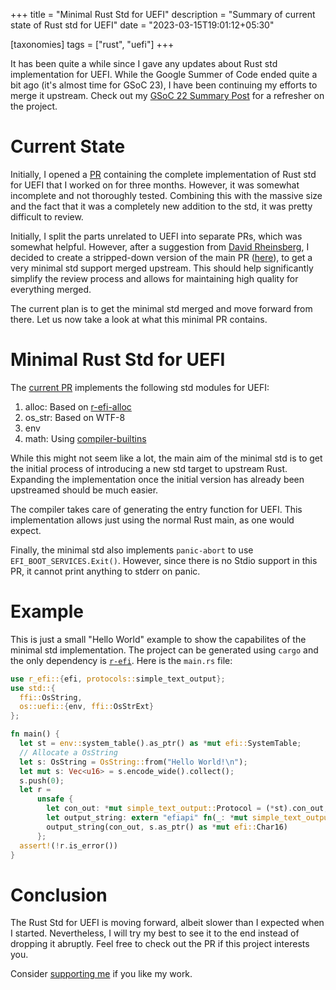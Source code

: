 +++
title = "Minimal Rust Std for UEFI"
description = "Summary of current state of Rust std for UEFI"
date = "2023-03-15T19:01:12+05:30"

[taxonomies]
tags = ["rust", "uefi"]
+++

It has been quite a while since I gave any updates about Rust std implementation for UEFI. While the Google Summer of Code ended quite a bit ago (it's almost time for GSoC 23), I have been continuing my efforts to merge it upstream. Check out my [GSoC 22 Summary Post](@/post16.md) for a refresher on the project.

<!-- more -->

# Current State
Initially, I opened a [PR](https://github.com/rust-lang/rust/pull/100316) containing the complete implementation of Rust std for UEFI that I worked on for three months. However, it was somewhat incomplete and not thoroughly tested. Combining this with the massive size and the fact that it was a completely new addition to the std, it was pretty difficult to review. 

Initially, I split the parts unrelated to UEFI into separate PRs, which was somewhat helpful. However, after a suggestion from [David Rheinsberg](https://github.com/dvdhrm), I decided to create a stripped-down version of the main PR ([here](https://github.com/rust-lang/rust/pull/105861)), to get a very minimal std support merged upstream. This should help significantly simplify the review process and allows for maintaining high quality for everything merged.

The current plan is to get the minimal std merged and move forward from there. Let us now take a look at what this minimal PR contains.

# Minimal Rust Std for UEFI
The [current PR](https://github.com/rust-lang/rust/pull/105861) implements the following std modules for UEFI:
1. alloc: Based on [r-efi-alloc](https://github.com/r-efi/r-efi-alloc)
2. os_str: Based on WTF-8
3. env
4. math: Using [compiler-builtins](https://github.com/r-efi/r-efi-alloc)

While this might not seem like a lot, the main aim of the minimal std is to get the initial process of introducing a new std target to upstream Rust. Expanding the implementation once the initial version has already been upstreamed should be much easier.

The compiler takes care of generating the entry function for UEFI. This implementation allows just using the normal Rust main, as one would expect.

Finally, the minimal std also implements `panic-abort` to use `EFI_BOOT_SERVICES.Exit()`. However, since there is no Stdio support in this PR, it cannot print anything to stderr on panic.

# Example
This is just a small "Hello World" example to show the capabilites of the minimal std implementation. The project can be generated using `cargo` and the only dependency is [`r-efi`](https://crates.io/crates/r-efi). Here is the `main.rs` file:
```rust
use r_efi::{efi, protocols::simple_text_output};
use std::{
  ffi::OsString,
  os::uefi::{env, ffi::OsStrExt}
};

fn main() {
  let st = env::system_table().as_ptr() as *mut efi::SystemTable;
  // Allocate a OsString
  let s: OsString = OsString::from("Hello World!\n");
  let mut s: Vec<u16> = s.encode_wide().collect();
  s.push(0);
  let r =
      unsafe {
        let con_out: *mut simple_text_output::Protocol = (*st).con_out;
        let output_string: extern "efiapi" fn(_: *mut simple_text_output::Protocol, *mut u16) = (*con_out).output_string;
        output_string(con_out, s.as_ptr() as *mut efi::Char16)
      };
  assert!(!r.is_error())
}
```

# Conclusion
The Rust Std for UEFI is moving forward, albeit slower than I expected when I started. Nevertheless, I will try my best to see it to the end instead of dropping it abruptly. Feel free to check out the PR if this project interests you.

Consider [supporting me](@/pages/supportme.md) if you like my work.
